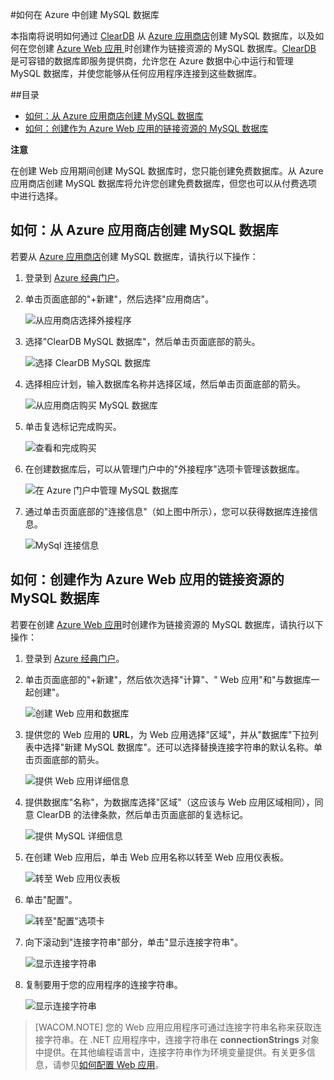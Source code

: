 #如何在 Azure 中创建 MySQL 数据库

本指南将说明如何通过 [ClearDB] 从 [Azure 应用商店]创建 MySQL 数据库，以及如何在您创建 [Azure Web 应用 ][waws] 时创建作为链接资源的 MySQL 数据库。[ClearDB] 是可容错的数据库即服务提供商，允许您在 Azure 数据中心中运行和管理 MySQL 数据库，并使您能够从任何应用程序连接到这些数据库。  

##目录
* [如何：从 Azure 应用商店创建 MySQL 数据库](#CreateFromStore)
* [如何：创建作为 Azure Web 应用的链接资源的 MySQL 数据库](#CreateForWebSite)

<div class="dev-callout"> 
<b>注意</b>
<p>在创建 Web 应用期间创建 MySQL 数据库时，您只能创建免费数据库。从 Azure 应用商店创建 MySQL 数据库将允许您创建免费数据库，但您也可以从付费选项中进行选择。</p> 
</div>

<h2><a id="CreateFromStore"></a>如何：从 Azure 应用商店创建 MySQL 数据库</h2>

若要从 [Azure 应用商店]创建 MySQL 数据库，请执行以下操作：

1. 登录到 [Azure 经典门户][门户]。
2. 单击页面底部的"+新建"，然后选择"应用商店"。

	![从应用商店选择外接程序](./media/create-mysql-db/select-store.png)

3. 选择"ClearDB MySQL 数据库"，然后单击页面底部的箭头。

	![选择 ClearDB MySQL 数据库](./media/create-mysql-db/select-cleardb-mysql.png)

4. 选择相应计划，输入数据库名称并选择区域，然后单击页面底部的箭头。

	![从应用商店购买 MySQL 数据库](./media/create-mysql-db/purchase-mysql.png)

5. 单击复选标记完成购买。

	![查看和完成购买](./media/create-mysql-db/complete-mysql-purchase.png)

6. 在创建数据库后，可以从管理门户中的"外接程序"选项卡管理该数据库。

	![在 Azure 门户中管理 MySQL 数据库](./media/create-mysql-db/manage-mysql-add-on.png)

7. 通过单击页面底部的"连接信息"（如上图中所示），您可以获得数据库连接信息。

	![MySql 连接信息](./media/create-mysql-db/mysql-conn-info.png) 


<h2><a id="CreateForWebSite"></a>如何：创建作为 Azure Web 应用的链接资源的 MySQL 数据库</h2>

若要在创建 [Azure Web 应用][waws]时创建作为链接资源的 MySQL 数据库，请执行以下操作：

1. 登录到 [Azure 经典门户][门户]。
2. 单击页面底部的"+新建"，然后依次选择"计算"、" Web 应用"和"与数据库一起创建"。

	![创建 Web 应用和数据库](./media/create-mysql-db/custom_create.png)

3. 提供您的 Web 应用的 **URL**，为 Web 应用选择"区域"，并从"数据库"下拉列表中选择"新建 MySQL 数据库"。还可以选择替换连接字符串的默认名称。单击页面底部的箭头。

	![提供 Web 应用详细信息](./media/create-mysql-db/provide-website-details.png) 

4. 提供数据库"名称"，为数据库选择"区域"（这应该与 Web 应用区域相同），同意 ClearDB 的法律条款，然后单击页面底部的复选标记。

	![提供 MySQL 详细信息](./media/create-mysql-db/provide-mysql-details.png)

5. 在创建 Web 应用后，单击 Web 应用名称以转至 Web 应用仪表板。

	![转至 Web 应用仪表板](./media/create-mysql-db/go-to-website-dashboard.png)

6. 单击"配置"。

	![转至"配置"选项卡](./media/create-mysql-db/go-to-configure-tab.png)

7. 向下滚动到"连接字符串"部分，单击"显示连接字符串"。 

	![显示连接字符串](./media/create-mysql-db/show-conn-string.png)

8. 复制要用于您的应用程序的连接字符串。

	![显示连接字符串](./media/create-mysql-db/shown-conn-string.png)

> [WACOM.NOTE] 您的 Web 应用应用程序可通过连接字符串名称来获取连接字符串。在 .NET 应用程序中，连接字符串在 **connectionStrings** 对象中提供。在其他编程语言中，连接字符串作为环境变量提供。有关更多信息，请参见[如何配置 Web 应用][配置]。

[ClearDB]: http://www.cleardb.com/
[waws]: /zh-cn/documentation/services/web-sites/
[Azure 应用商店]: /zh-cn/gallery/store/
[门户]: http://manage.windowsazure.cn
[配置]: /documentation/articles/web-sites-configure
<!--HONumber=41-->
